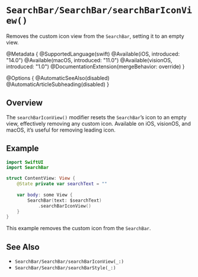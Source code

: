 # ``SearchBar/SearchBar/searchBarIconView()``

Removes the custom icon view from the `SearchBar`, setting it to an empty view.

@Metadata {
    @SupportedLanguage(swift)
    @Available(iOS, introduced: "14.0")
    @Available(macOS, introduced: "11.0")
    @Available(visionOS, introduced: "1.0")
    @DocumentationExtension(mergeBehavior: override)
}

@Options {
    @AutomaticSeeAlso(disabled)
    @AutomaticArticleSubheading(disabled)
}

## Overview

The `searchBarIconView()` modifier resets the `SearchBar`’s icon to an empty view, effectively removing any custom icon. Available on iOS, visionOS, and macOS, it’s useful for removing leading icon.

## Example

```swift
import SwiftUI
import SearchBar

struct ContentView: View {
    @State private var searchText = ""
    
    var body: some View {
        SearchBar(text: $searchText)
            .searchBarIconView()
    }
}
```

This example removes the custom icon from the `SearchBar`.

## See Also

- ``SearchBar/SearchBar/searchBarIconView(_:)``
- ``SearchBar/SearchBar/searchBarStyle(_:)``
